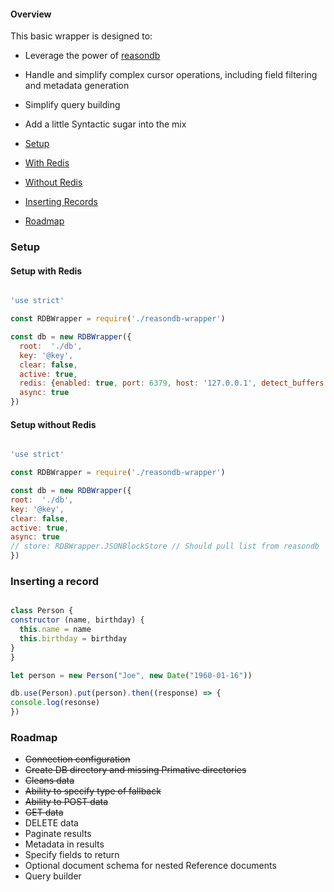 #### Overview

This basic wrapper is designed to:
- Leverage the power of [reasondb](https://github.com/anywhichway/reasondb)
- Handle and simplify complex cursor operations, including field filtering and metadata generation
- Simplify query building
- Add a little Syntactic sugar into the mix 

- [Setup](#setup)
 - [With Redis](#setup-with-redis)
 - [Without Redis](#setup-without-redis)
- [Inserting Records](#inserting-a-record)
- [Roadmap](#roadmap)

### Setup

#### Setup with Redis

```javascript

'use strict'

const RDBWrapper = require('./reasondb-wrapper')

const db = new RDBWrapper({
  root:  './db',
  key: '@key',
  clear: false,
  active: true,
  redis: {enabled: true, port: 6379, host: '127.0.0.1', detect_buffers: true},
  async: true
})
  ```

#### Setup without Redis

  ```javascript

'use strict'

const RDBWrapper = require('./reasondb-wrapper')

const db = new RDBWrapper({
  root:  './db',
  key: '@key',
  clear: false,
  active: true,
  async: true
  // store: RDBWrapper.JSONBlockStore // Should pull list from reasondb
})
  ```

### Inserting a record

  ```javascript

class Person {
  constructor (name, birthday) {
    this.name = name
    this.birthday = birthday
  }
}

let person = new Person("Joe", new Date("1960-01-16"))

db.use(Person).put(person).then((response) => {
  console.log(resonse)
})

  ```

### Roadmap
- ~~Connection configuration~~
- ~~Create DB directory and missing Primative directories~~
- ~~Cleans data~~
- ~~Ability to specify type of fallback~~
- ~~Ability to POST data~~
- ~~GET data~~
- DELETE data
- Paginate results
- Metadata in results
- Specify fields to return
- Optional document schema for nested Reference documents
- Query builder
